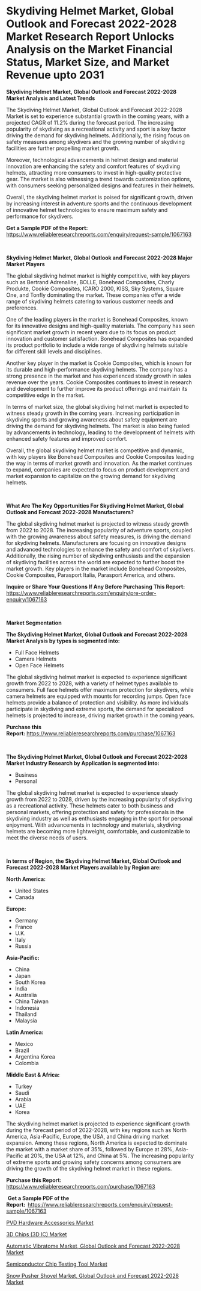 <p><h1>Skydiving Helmet Market, Global Outlook and Forecast 2022-2028 Market Research Report Unlocks Analysis on the Market Financial Status, Market Size, and Market Revenue upto 2031</h1></p><p><strong>Skydiving Helmet Market, Global Outlook and Forecast 2022-2028 Market Analysis and Latest Trends</strong></p>
<p><p>The Skydiving Helmet Market, Global Outlook and Forecast 2022-2028 Market is set to experience substantial growth in the coming years, with a projected CAGR of 11.2% during the forecast period. The increasing popularity of skydiving as a recreational activity and sport is a key factor driving the demand for skydiving helmets. Additionally, the rising focus on safety measures among skydivers and the growing number of skydiving facilities are further propelling market growth.</p><p>Moreover, technological advancements in helmet design and material innovation are enhancing the safety and comfort features of skydiving helmets, attracting more consumers to invest in high-quality protective gear. The market is also witnessing a trend towards customization options, with consumers seeking personalized designs and features in their helmets.</p><p>Overall, the skydiving helmet market is poised for significant growth, driven by increasing interest in adventure sports and the continuous development of innovative helmet technologies to ensure maximum safety and performance for skydivers.</p></p>
<p><strong>Get a Sample PDF of the Report:&nbsp;</strong> <a href="https://www.reliableresearchreports.com/enquiry/request-sample/1067163">https://www.reliableresearchreports.com/enquiry/request-sample/1067163</a></p>
<p>&nbsp;</p>
<p><strong>Skydiving Helmet Market, Global Outlook and Forecast 2022-2028 Major Market Players</strong></p>
<p><p>The global skydiving helmet market is highly competitive, with key players such as Bertrand Adrenaline, BOLLE, Bonehead Composites, Charly Produkte, Cookie Composites, ICARO 2000, KISS, Sky Systems, Square One, and Tonfly dominating the market. These companies offer a wide range of skydiving helmets catering to various customer needs and preferences.</p><p>One of the leading players in the market is Bonehead Composites, known for its innovative designs and high-quality materials. The company has seen significant market growth in recent years due to its focus on product innovation and customer satisfaction. Bonehead Composites has expanded its product portfolio to include a wide range of skydiving helmets suitable for different skill levels and disciplines.</p><p>Another key player in the market is Cookie Composites, which is known for its durable and high-performance skydiving helmets. The company has a strong presence in the market and has experienced steady growth in sales revenue over the years. Cookie Composites continues to invest in research and development to further improve its product offerings and maintain its competitive edge in the market.</p><p>In terms of market size, the global skydiving helmet market is expected to witness steady growth in the coming years. Increasing participation in skydiving sports and growing awareness about safety equipment are driving the demand for skydiving helmets. The market is also being fueled by advancements in technology, leading to the development of helmets with enhanced safety features and improved comfort.</p><p>Overall, the global skydiving helmet market is competitive and dynamic, with key players like Bonehead Composites and Cookie Composites leading the way in terms of market growth and innovation. As the market continues to expand, companies are expected to focus on product development and market expansion to capitalize on the growing demand for skydiving helmets.</p></p>
<p>&nbsp;</p>
<p><strong>What Are The Key Opportunities For Skydiving Helmet Market, Global Outlook and Forecast 2022-2028 Manufacturers?</strong></p>
<p><p>The global skydiving helmet market is projected to witness steady growth from 2022 to 2028. The increasing popularity of adventure sports, coupled with the growing awareness about safety measures, is driving the demand for skydiving helmets. Manufacturers are focusing on innovative designs and advanced technologies to enhance the safety and comfort of skydivers. Additionally, the rising number of skydiving enthusiasts and the expansion of skydiving facilities across the world are expected to further boost the market growth. Key players in the market include Bonehead Composites, Cookie Composites, Parasport Italia, Parasport America, and others.</p></p>
<p><strong>Inquire or Share Your Questions If Any Before Purchasing This Report:</strong> <a href="https://www.reliableresearchreports.com/enquiry/pre-order-enquiry/1067163">https://www.reliableresearchreports.com/enquiry/pre-order-enquiry/1067163</a></p>
<p>&nbsp;</p>
<p><strong>Market Segmentation</strong></p>
<p><strong>The Skydiving Helmet Market, Global Outlook and Forecast 2022-2028 Market Analysis by types is segmented into:</strong></p>
<p><ul><li>Full Face Helmets</li><li>Camera Helmets</li><li>Open Face Helmets</li></ul></p>
<p><p>The global skydiving helmet market is expected to experience significant growth from 2022 to 2028, with a variety of helmet types available to consumers. Full face helmets offer maximum protection for skydivers, while camera helmets are equipped with mounts for recording jumps. Open face helmets provide a balance of protection and visibility. As more individuals participate in skydiving and extreme sports, the demand for specialized helmets is projected to increase, driving market growth in the coming years.</p></p>
<p><strong>Purchase this Report:&nbsp;</strong><a href="https://www.reliableresearchreports.com/purchase/1067163">https://www.reliableresearchreports.com/purchase/1067163</a></p>
<p>&nbsp;</p>
<p><strong>The Skydiving Helmet Market, Global Outlook and Forecast 2022-2028 Market Industry Research by Application is segmented into:</strong></p>
<p><ul><li>Business</li><li>Personal</li></ul></p>
<p><p>The global skydiving helmet market is expected to experience steady growth from 2022 to 2028, driven by the increasing popularity of skydiving as a recreational activity. These helmets cater to both business and personal markets, offering protection and safety for professionals in the skydiving industry as well as enthusiasts engaging in the sport for personal enjoyment. With advancements in technology and materials, skydiving helmets are becoming more lightweight, comfortable, and customizable to meet the diverse needs of users.</p></p>
<p>&nbsp;</p>
<p><strong>In terms of Region, the Skydiving Helmet Market, Global Outlook and Forecast 2022-2028 Market Players available by Region are:</strong></p>
<p>
    <p> <strong> North America: </strong>
        <ul>
            <li>United States</li>
            <li>Canada</li>
        </ul>
        </p> 
    <p> <strong> Europe: </strong>
        <ul>
            <li>Germany</li>
            <li>France</li>
            <li>U.K.</li>
            <li>Italy</li>
            <li>Russia</li>
        </ul>
        </p> 
    <p> <strong> Asia-Pacific: </strong>
        <ul>
            <li>China</li>
            <li>Japan</li>
            <li>South Korea</li>
            <li>India</li>
            <li>Australia</li>
            <li>China Taiwan</li>
            <li>Indonesia</li>
            <li>Thailand</li>
            <li>Malaysia</li>
        </ul>
        </p> 
    <p> <strong> Latin America: </strong>
        <ul>
            <li>Mexico</li>
            <li>Brazil</li>
            <li>Argentina Korea</li>
            <li>Colombia</li>
        </ul>
        </p> 
    <p> <strong> Middle East & Africa: </strong>
        <ul>
            <li>Turkey</li>
            <li>Saudi</li>
            <li>Arabia</li>
            <li>UAE</li>
            <li>Korea</li>
        </ul>
    </p>
    </p>
<p><p>The skydiving helmet market is projected to experience significant growth during the forecast period of 2022-2028, with key regions such as North America, Asia-Pacific, Europe, the USA, and China driving market expansion. Among these regions, North America is expected to dominate the market with a market share of 35%, followed by Europe at 28%, Asia-Pacific at 20%, the USA at 12%, and China at 5%. The increasing popularity of extreme sports and growing safety concerns among consumers are driving the growth of the skydiving helmet market in these regions.</p></p>
<p><strong>Purchase this Report: </strong><a href="https://www.reliableresearchreports.com/purchase/1067163">https://www.reliableresearchreports.com/purchase/1067163</a></p>
<p>&nbsp;<strong>Get a Sample PDF of the Report:&nbsp;&nbsp;</strong><a href="https://www.reliableresearchreports.com/enquiry/request-sample/1067163">https://www.reliableresearchreports.com/enquiry/request-sample/1067163</a></p>
<p><strong></strong></p>
<p><p><a href="https://medium.com/@lottiejerde6456/pvd-hardware-accessories-market-size-cagr-trends-2024-2030-020eb3754800">PVD Hardware Accessories Market</a></p><p><a href="https://medium.com/@eloisadavis18/3d-chips-3d-ic-market-insights-into-market-cagr-market-trends-and-growth-strategies-ff33d7ddf871">3D Chips (3D IC) Market</a></p><p><a href="https://github.com/josesg55/Market-Research-Report-List-1/blob/main/automatic-vibratome-market-global-outlook-and-forecast-2022-2028-market.md">Automatic Vibratome Market, Global Outlook and Forecast 2022-2028 Market</a></p><p><a href="https://medium.com/@eloisadavis18/semiconductor-chip-testing-tool-market-insight-market-trends-growth-forecasted-from-2024-to-2031-702e78b5f7b3">Semiconductor Chip Testing Tool Market</a></p><p><a href="https://github.com/jaidynmorantestelletmjzya/Market-Research-Report-List-1/blob/main/snow-pusher-shovel-market-global-outlook-and-forecast-2022-2028-market.md">Snow Pusher Shovel Market, Global Outlook and Forecast 2022-2028 Market</a></p></p>